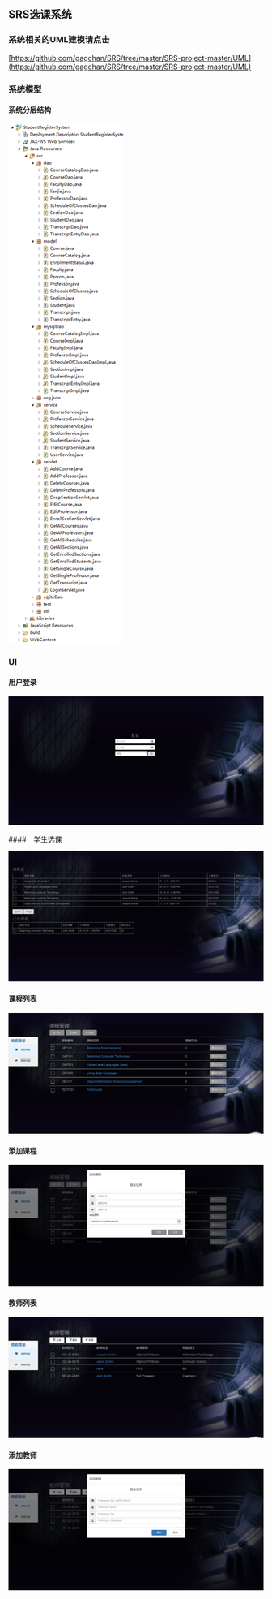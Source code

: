 ## SRS选课系统

### 系统相关的UML建模请点击
[https://github.com/gagchan/SRS/tree/master/SRS-project-master/UML](https://github.com/gagchan/SRS/tree/master/SRS-project-master/UML)


### 系统模型

#### 系统分层结构

![](https://github.com/gagchan/SRS/blob/master/SRS-project-master/capture/projectStructure.png)


### UI

#### 用户登录
![](https://github.com/gagchan/SRS/blob/master/SRS-project-master/capture/login.png)

####　学生选课

![](https://github.com/gagchan/SRS/blob/master/SRS-project-master/capture/enroll.png)

#### 课程列表

![](https://github.com/gagchan/SRS/blob/master/SRS-project-master/capture/courseIndex.png)

#### 添加课程

![](https://github.com/gagchan/SRS/blob/master/SRS-project-master/capture/addCourse.png)


#### 教师列表

![](https://github.com/gagchan/SRS/blob/master/SRS-project-master/capture/professorIndex.png)

#### 添加教师

![](https://github.com/gagchan/SRS/blob/master/SRS-project-master/capture/addProfessor.png)


